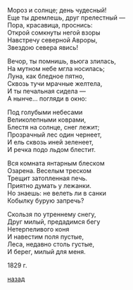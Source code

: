 Мороз и солнце; день чудесный!  
Еще ты дремлешь, друг прелестный —  
Пора, красавица, проснись:  
Открой сомкнуты негой взоры  
Навстречу северной Авроры,  
Звездою севера явись!  

Вечор, ты помнишь, вьюга злилась,  
На мутном небе мгла носилась;  
Луна, как бледное пятно,  
Сквозь тучи мрачные желтела,  
И ты печальная сидела —  
А нынче… погляди в окно:  

Под голубыми небесами  
Великолепными коврами,  
Блестя на солнце, снег лежит;  
Прозрачный лес один чернеет,  
И ель сквозь иней зеленеет,  
И речка подо льдом блестит.  

Вся комната янтарным блеском  
Озарена. Веселым треском  
Трещит затопленная печь.  
Приятно думать у лежанки.  
Но знаешь: не велеть ли в санки  
Кобылку бурую запречь?  

Скользя по утреннему снегу,  
Друг милый, предадимся бегу  
Нетерпеливого коня  
И навестим поля пустые,  
Леса, недавно столь густые,  
И берег, милый для меня.  

1829 г.

[назад](./../index.md)